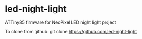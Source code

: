 # led-night-light
ATTiny85 firmware for NeoPixel LED night light project

To clone from github:
git clone https://github.com/led-night-light
